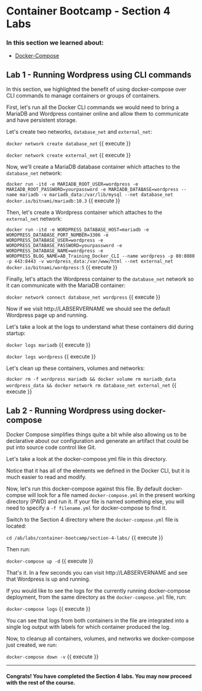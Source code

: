 # Container Bootcamp - Section 4 Labs

### In this section we learned about:

* [Docker-Compose](https://docs.docker.com/compose/)

## Lab 1 - Running Wordpress using CLI commands

In this section, we highlighted the benefit of using docker-compose over CLI commands to manage containers or groups of containers.

First, let's run all the Docker CLI commands we would need to bring a MariaDB and Wordpress container online and allow them to communicate and have persistent storage.

Let's create two networks, `database_net` and `external_net`:

`docker network create database_net` {{ execute }}

`docker network create external_net` {{ execute }}

Now, we'll create a MariaDB database container which attaches to the `database_net` network:

`docker run -itd -e MARIADB_ROOT_USER=wordpress -e MARIADB_ROOT_PASSWORD=yourpassword -e MARIADB_DATABASE=wordpress --name mariadb -v mariadb_data:/var/lib/mysql --net database_net docker.io/bitnami/mariadb:10.3` {{ execute }}

Then, let's create a Wordpress container which attaches to the `external_net` network:

`docker run -itd -e WORDPRESS_DATABASE_HOST=mariadb -e WORDPRESS_DATABASE_PORT_NUMBER=3306 -e WORDPRESS_DATABASE_USER=wordpress -e WORDPRESS_DATABASE_PASSWORD=yourpassword -e WORDPRESS_DATABASE_NAME=wordpress -e WORDPRESS_BLOG_NAME=AB_Training_Docker_CLI --name wordpress -p 80:8080 -p 443:8443 -v wordpress_data:/var/www/html --net external_net docker.io/bitnami/wordpress:5` {{ execute }}

Finally, let's attach the Wordpress container to the `database_net` network so it can communicate with the MariaDB container:

`docker network connect database_net wordpress` {{ execute }}

Now if we visit http://LABSERVERNAME we should see the default Wordpress page up and running. 

Let's take a look at the logs to understand what these containers did during startup:

`docker logs mariadb` {{ execute }}

`docker logs wordpress` {{ execute }}

Let's clean up these containers, volumes and networks:

`docker rm -f wordpress mariadb && docker volume rm mariadb_data wordpress_data && docker network rm database_net external_net` {{ execute }}

## Lab 2 - Running Wordpress using docker-compose

Docker Compose simplifies things quite a bit while also allowing us to be declarative about our configuration and generate an artifact that could be put into source code control like Git.

Let's take a look at the docker-compose.yml file in this directory.

Notice that it has all of the elements we defined in the Docker CLI, but it is much easier to read and modify.

Now, let's run this docker-compose against this file. By default docker-compse will look for a file named `docker-compose.yml` in the present working directory (PWD) and run it. If your file is named something else, you will need to specify a `-f filename.yml` for docker-compose to find it.

Switch to the Section 4 directory where the `docker-compose.yml` file is located:

`cd /ab/labs/container-bootcamp/section-4-labs/` {{ execute }}

Then run:

`docker-compose up -d` {{ execute }}

That's it. In a few seconds you can visit http://LABSERVERNAME and see that Wordpress is up and running.

If you would like to see the logs for the currently running docker-compose deployment, from the same directory as the `docker-compose.yml` file, run:

`docker-compose logs` {{ execute }}

You can see that logs from both containers in the file are integrated into a single log output with labels for which container produced the log.

Now, to cleanup all containers, volumes, and networks we docker-compose just created, we run:

`docker-compose down -v` {{ execute }}

____

#### Congrats! You have completed the Section 4 labs. You may now proceed with the rest of the course.